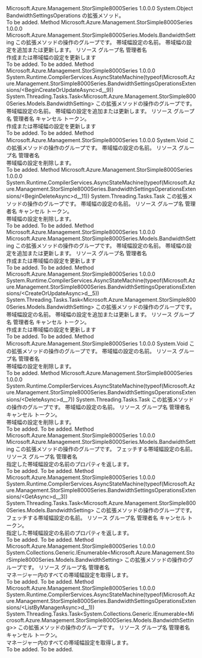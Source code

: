 <Type Name="BandwidthSettingsOperationsExtensions" FullName="Microsoft.Azure.Management.StorSimple8000Series.BandwidthSettingsOperationsExtensions">
  <TypeSignature Language="C#" Value="public static class BandwidthSettingsOperationsExtensions" />
  <TypeSignature Language="ILAsm" Value=".class public auto ansi abstract sealed beforefieldinit BandwidthSettingsOperationsExtensions extends System.Object" />
  <TypeSignature Language="DocId" Value="T:Microsoft.Azure.Management.StorSimple8000Series.BandwidthSettingsOperationsExtensions" />
  <TypeSignature Language="VB.NET" Value="Public Module BandwidthSettingsOperationsExtensions" />
  <TypeSignature Language="F#" Value="type BandwidthSettingsOperationsExtensions = class" />
  <AssemblyInfo>
    <AssemblyName>Microsoft.Azure.Management.StorSimple8000Series</AssemblyName>
    <AssemblyVersion>1.0.0.0</AssemblyVersion>
  </AssemblyInfo>
  <Base>
    <BaseTypeName>System.Object</BaseTypeName>
  </Base>
  <Interfaces />
  <Docs>
    <summary>
            BandwidthSettingsOperations の拡張メソッド。
            </summary>
    <remarks>To be added.</remarks>
  </Docs>
  <Members>
    <Member MemberName="BeginCreateOrUpdate">
      <MemberSignature Language="C#" Value="public static Microsoft.Azure.Management.StorSimple8000Series.Models.BandwidthSetting BeginCreateOrUpdate (this Microsoft.Azure.Management.StorSimple8000Series.IBandwidthSettingsOperations operations, string bandwidthSettingName, Microsoft.Azure.Management.StorSimple8000Series.Models.BandwidthSetting parameters, string resourceGroupName, string managerName);" />
      <MemberSignature Language="ILAsm" Value=".method public static hidebysig class Microsoft.Azure.Management.StorSimple8000Series.Models.BandwidthSetting BeginCreateOrUpdate(class Microsoft.Azure.Management.StorSimple8000Series.IBandwidthSettingsOperations operations, string bandwidthSettingName, class Microsoft.Azure.Management.StorSimple8000Series.Models.BandwidthSetting parameters, string resourceGroupName, string managerName) cil managed" />
      <MemberSignature Language="DocId" Value="M:Microsoft.Azure.Management.StorSimple8000Series.BandwidthSettingsOperationsExtensions.BeginCreateOrUpdate(Microsoft.Azure.Management.StorSimple8000Series.IBandwidthSettingsOperations,System.String,Microsoft.Azure.Management.StorSimple8000Series.Models.BandwidthSetting,System.String,System.String)" />
      <MemberSignature Language="VB.NET" Value="&lt;Extension()&gt;&#xA;Public Function BeginCreateOrUpdate (operations As IBandwidthSettingsOperations, bandwidthSettingName As String, parameters As BandwidthSetting, resourceGroupName As String, managerName As String) As BandwidthSetting" />
      <MemberSignature Language="F#" Value="static member BeginCreateOrUpdate : Microsoft.Azure.Management.StorSimple8000Series.IBandwidthSettingsOperations * string * Microsoft.Azure.Management.StorSimple8000Series.Models.BandwidthSetting * string * string -&gt; Microsoft.Azure.Management.StorSimple8000Series.Models.BandwidthSetting" Usage="Microsoft.Azure.Management.StorSimple8000Series.BandwidthSettingsOperationsExtensions.BeginCreateOrUpdate (operations, bandwidthSettingName, parameters, resourceGroupName, managerName)" />
      <MemberType>Method</MemberType>
      <AssemblyInfo>
        <AssemblyName>Microsoft.Azure.Management.StorSimple8000Series</AssemblyName>
        <AssemblyVersion>1.0.0.0</AssemblyVersion>
      </AssemblyInfo>
      <ReturnValue>
        <ReturnType>Microsoft.Azure.Management.StorSimple8000Series.Models.BandwidthSetting</ReturnType>
      </ReturnValue>
      <Parameters>
        <Parameter Name="operations" Type="Microsoft.Azure.Management.StorSimple8000Series.IBandwidthSettingsOperations" RefType="this" />
        <Parameter Name="bandwidthSettingName" Type="System.String" />
        <Parameter Name="parameters" Type="Microsoft.Azure.Management.StorSimple8000Series.Models.BandwidthSetting" />
        <Parameter Name="resourceGroupName" Type="System.String" />
        <Parameter Name="managerName" Type="System.String" />
      </Parameters>
      <Docs>
        <param name="operations">
            この拡張メソッドの操作のグループです。
            </param>
        <param name="bandwidthSettingName">
            帯域幅設定の名前。
            </param>
        <param name="parameters">
            帯域幅の設定を追加または更新します。
            </param>
        <param name="resourceGroupName">
            リソース グループ名
            </param>
        <param name="managerName">
            管理者名
            </param>
        <summary>
            作成または帯域幅の設定を更新します
            </summary>
        <returns>To be added.</returns>
        <remarks>To be added.</remarks>
      </Docs>
    </Member>
    <Member MemberName="BeginCreateOrUpdateAsync">
      <MemberSignature Language="C#" Value="public static System.Threading.Tasks.Task&lt;Microsoft.Azure.Management.StorSimple8000Series.Models.BandwidthSetting&gt; BeginCreateOrUpdateAsync (this Microsoft.Azure.Management.StorSimple8000Series.IBandwidthSettingsOperations operations, string bandwidthSettingName, Microsoft.Azure.Management.StorSimple8000Series.Models.BandwidthSetting parameters, string resourceGroupName, string managerName, System.Threading.CancellationToken cancellationToken = null);" />
      <MemberSignature Language="ILAsm" Value=".method public static hidebysig class System.Threading.Tasks.Task`1&lt;class Microsoft.Azure.Management.StorSimple8000Series.Models.BandwidthSetting&gt; BeginCreateOrUpdateAsync(class Microsoft.Azure.Management.StorSimple8000Series.IBandwidthSettingsOperations operations, string bandwidthSettingName, class Microsoft.Azure.Management.StorSimple8000Series.Models.BandwidthSetting parameters, string resourceGroupName, string managerName, valuetype System.Threading.CancellationToken cancellationToken) cil managed" />
      <MemberSignature Language="DocId" Value="M:Microsoft.Azure.Management.StorSimple8000Series.BandwidthSettingsOperationsExtensions.BeginCreateOrUpdateAsync(Microsoft.Azure.Management.StorSimple8000Series.IBandwidthSettingsOperations,System.String,Microsoft.Azure.Management.StorSimple8000Series.Models.BandwidthSetting,System.String,System.String,System.Threading.CancellationToken)" />
      <MemberSignature Language="F#" Value="static member BeginCreateOrUpdateAsync : Microsoft.Azure.Management.StorSimple8000Series.IBandwidthSettingsOperations * string * Microsoft.Azure.Management.StorSimple8000Series.Models.BandwidthSetting * string * string * System.Threading.CancellationToken -&gt; System.Threading.Tasks.Task&lt;Microsoft.Azure.Management.StorSimple8000Series.Models.BandwidthSetting&gt;" Usage="Microsoft.Azure.Management.StorSimple8000Series.BandwidthSettingsOperationsExtensions.BeginCreateOrUpdateAsync (operations, bandwidthSettingName, parameters, resourceGroupName, managerName, cancellationToken)" />
      <MemberType>Method</MemberType>
      <AssemblyInfo>
        <AssemblyName>Microsoft.Azure.Management.StorSimple8000Series</AssemblyName>
        <AssemblyVersion>1.0.0.0</AssemblyVersion>
      </AssemblyInfo>
      <Attributes>
        <Attribute>
          <AttributeName>System.Runtime.CompilerServices.AsyncStateMachine(typeof(Microsoft.Azure.Management.StorSimple8000Series.BandwidthSettingsOperationsExtensions/&lt;BeginCreateOrUpdateAsync&gt;d__9))</AttributeName>
        </Attribute>
      </Attributes>
      <ReturnValue>
        <ReturnType>System.Threading.Tasks.Task&lt;Microsoft.Azure.Management.StorSimple8000Series.Models.BandwidthSetting&gt;</ReturnType>
      </ReturnValue>
      <Parameters>
        <Parameter Name="operations" Type="Microsoft.Azure.Management.StorSimple8000Series.IBandwidthSettingsOperations" RefType="this" />
        <Parameter Name="bandwidthSettingName" Type="System.String" />
        <Parameter Name="parameters" Type="Microsoft.Azure.Management.StorSimple8000Series.Models.BandwidthSetting" />
        <Parameter Name="resourceGroupName" Type="System.String" />
        <Parameter Name="managerName" Type="System.String" />
        <Parameter Name="cancellationToken" Type="System.Threading.CancellationToken" />
      </Parameters>
      <Docs>
        <param name="operations">
            この拡張メソッドの操作のグループです。
            </param>
        <param name="bandwidthSettingName">
            帯域幅設定の名前。
            </param>
        <param name="parameters">
            帯域幅の設定を追加または更新します。
            </param>
        <param name="resourceGroupName">
            リソース グループ名
            </param>
        <param name="managerName">
            管理者名
            </param>
        <param name="cancellationToken">
            キャンセル トークン。
            </param>
        <summary>
            作成または帯域幅の設定を更新します
            </summary>
        <returns>To be added.</returns>
        <remarks>To be added.</remarks>
      </Docs>
    </Member>
    <Member MemberName="BeginDelete">
      <MemberSignature Language="C#" Value="public static void BeginDelete (this Microsoft.Azure.Management.StorSimple8000Series.IBandwidthSettingsOperations operations, string bandwidthSettingName, string resourceGroupName, string managerName);" />
      <MemberSignature Language="ILAsm" Value=".method public static hidebysig void BeginDelete(class Microsoft.Azure.Management.StorSimple8000Series.IBandwidthSettingsOperations operations, string bandwidthSettingName, string resourceGroupName, string managerName) cil managed" />
      <MemberSignature Language="DocId" Value="M:Microsoft.Azure.Management.StorSimple8000Series.BandwidthSettingsOperationsExtensions.BeginDelete(Microsoft.Azure.Management.StorSimple8000Series.IBandwidthSettingsOperations,System.String,System.String,System.String)" />
      <MemberSignature Language="VB.NET" Value="&lt;Extension()&gt;&#xA;Public Sub BeginDelete (operations As IBandwidthSettingsOperations, bandwidthSettingName As String, resourceGroupName As String, managerName As String)" />
      <MemberSignature Language="F#" Value="static member BeginDelete : Microsoft.Azure.Management.StorSimple8000Series.IBandwidthSettingsOperations * string * string * string -&gt; unit" Usage="Microsoft.Azure.Management.StorSimple8000Series.BandwidthSettingsOperationsExtensions.BeginDelete (operations, bandwidthSettingName, resourceGroupName, managerName)" />
      <MemberType>Method</MemberType>
      <AssemblyInfo>
        <AssemblyName>Microsoft.Azure.Management.StorSimple8000Series</AssemblyName>
        <AssemblyVersion>1.0.0.0</AssemblyVersion>
      </AssemblyInfo>
      <ReturnValue>
        <ReturnType>System.Void</ReturnType>
      </ReturnValue>
      <Parameters>
        <Parameter Name="operations" Type="Microsoft.Azure.Management.StorSimple8000Series.IBandwidthSettingsOperations" RefType="this" />
        <Parameter Name="bandwidthSettingName" Type="System.String" />
        <Parameter Name="resourceGroupName" Type="System.String" />
        <Parameter Name="managerName" Type="System.String" />
      </Parameters>
      <Docs>
        <param name="operations">
            この拡張メソッドの操作のグループです。
            </param>
        <param name="bandwidthSettingName">
            帯域幅の設定の名前。
            </param>
        <param name="resourceGroupName">
            リソース グループ名
            </param>
        <param name="managerName">
            管理者名
            </param>
        <summary>
            帯域幅の設定を削除します。
            </summary>
        <remarks>To be added.</remarks>
      </Docs>
    </Member>
    <Member MemberName="BeginDeleteAsync">
      <MemberSignature Language="C#" Value="public static System.Threading.Tasks.Task BeginDeleteAsync (this Microsoft.Azure.Management.StorSimple8000Series.IBandwidthSettingsOperations operations, string bandwidthSettingName, string resourceGroupName, string managerName, System.Threading.CancellationToken cancellationToken = null);" />
      <MemberSignature Language="ILAsm" Value=".method public static hidebysig class System.Threading.Tasks.Task BeginDeleteAsync(class Microsoft.Azure.Management.StorSimple8000Series.IBandwidthSettingsOperations operations, string bandwidthSettingName, string resourceGroupName, string managerName, valuetype System.Threading.CancellationToken cancellationToken) cil managed" />
      <MemberSignature Language="DocId" Value="M:Microsoft.Azure.Management.StorSimple8000Series.BandwidthSettingsOperationsExtensions.BeginDeleteAsync(Microsoft.Azure.Management.StorSimple8000Series.IBandwidthSettingsOperations,System.String,System.String,System.String,System.Threading.CancellationToken)" />
      <MemberSignature Language="F#" Value="static member BeginDeleteAsync : Microsoft.Azure.Management.StorSimple8000Series.IBandwidthSettingsOperations * string * string * string * System.Threading.CancellationToken -&gt; System.Threading.Tasks.Task" Usage="Microsoft.Azure.Management.StorSimple8000Series.BandwidthSettingsOperationsExtensions.BeginDeleteAsync (operations, bandwidthSettingName, resourceGroupName, managerName, cancellationToken)" />
      <MemberType>Method</MemberType>
      <AssemblyInfo>
        <AssemblyName>Microsoft.Azure.Management.StorSimple8000Series</AssemblyName>
        <AssemblyVersion>1.0.0.0</AssemblyVersion>
      </AssemblyInfo>
      <Attributes>
        <Attribute>
          <AttributeName>System.Runtime.CompilerServices.AsyncStateMachine(typeof(Microsoft.Azure.Management.StorSimple8000Series.BandwidthSettingsOperationsExtensions/&lt;BeginDeleteAsync&gt;d__11))</AttributeName>
        </Attribute>
      </Attributes>
      <ReturnValue>
        <ReturnType>System.Threading.Tasks.Task</ReturnType>
      </ReturnValue>
      <Parameters>
        <Parameter Name="operations" Type="Microsoft.Azure.Management.StorSimple8000Series.IBandwidthSettingsOperations" RefType="this" />
        <Parameter Name="bandwidthSettingName" Type="System.String" />
        <Parameter Name="resourceGroupName" Type="System.String" />
        <Parameter Name="managerName" Type="System.String" />
        <Parameter Name="cancellationToken" Type="System.Threading.CancellationToken" />
      </Parameters>
      <Docs>
        <param name="operations">
            この拡張メソッドの操作のグループです。
            </param>
        <param name="bandwidthSettingName">
            帯域幅の設定の名前。
            </param>
        <param name="resourceGroupName">
            リソース グループ名
            </param>
        <param name="managerName">
            管理者名
            </param>
        <param name="cancellationToken">
            キャンセル トークン。
            </param>
        <summary>
            帯域幅の設定を削除します。
            </summary>
        <returns>To be added.</returns>
        <remarks>To be added.</remarks>
      </Docs>
    </Member>
    <Member MemberName="CreateOrUpdate">
      <MemberSignature Language="C#" Value="public static Microsoft.Azure.Management.StorSimple8000Series.Models.BandwidthSetting CreateOrUpdate (this Microsoft.Azure.Management.StorSimple8000Series.IBandwidthSettingsOperations operations, string bandwidthSettingName, Microsoft.Azure.Management.StorSimple8000Series.Models.BandwidthSetting parameters, string resourceGroupName, string managerName);" />
      <MemberSignature Language="ILAsm" Value=".method public static hidebysig class Microsoft.Azure.Management.StorSimple8000Series.Models.BandwidthSetting CreateOrUpdate(class Microsoft.Azure.Management.StorSimple8000Series.IBandwidthSettingsOperations operations, string bandwidthSettingName, class Microsoft.Azure.Management.StorSimple8000Series.Models.BandwidthSetting parameters, string resourceGroupName, string managerName) cil managed" />
      <MemberSignature Language="DocId" Value="M:Microsoft.Azure.Management.StorSimple8000Series.BandwidthSettingsOperationsExtensions.CreateOrUpdate(Microsoft.Azure.Management.StorSimple8000Series.IBandwidthSettingsOperations,System.String,Microsoft.Azure.Management.StorSimple8000Series.Models.BandwidthSetting,System.String,System.String)" />
      <MemberSignature Language="VB.NET" Value="&lt;Extension()&gt;&#xA;Public Function CreateOrUpdate (operations As IBandwidthSettingsOperations, bandwidthSettingName As String, parameters As BandwidthSetting, resourceGroupName As String, managerName As String) As BandwidthSetting" />
      <MemberSignature Language="F#" Value="static member CreateOrUpdate : Microsoft.Azure.Management.StorSimple8000Series.IBandwidthSettingsOperations * string * Microsoft.Azure.Management.StorSimple8000Series.Models.BandwidthSetting * string * string -&gt; Microsoft.Azure.Management.StorSimple8000Series.Models.BandwidthSetting" Usage="Microsoft.Azure.Management.StorSimple8000Series.BandwidthSettingsOperationsExtensions.CreateOrUpdate (operations, bandwidthSettingName, parameters, resourceGroupName, managerName)" />
      <MemberType>Method</MemberType>
      <AssemblyInfo>
        <AssemblyName>Microsoft.Azure.Management.StorSimple8000Series</AssemblyName>
        <AssemblyVersion>1.0.0.0</AssemblyVersion>
      </AssemblyInfo>
      <ReturnValue>
        <ReturnType>Microsoft.Azure.Management.StorSimple8000Series.Models.BandwidthSetting</ReturnType>
      </ReturnValue>
      <Parameters>
        <Parameter Name="operations" Type="Microsoft.Azure.Management.StorSimple8000Series.IBandwidthSettingsOperations" RefType="this" />
        <Parameter Name="bandwidthSettingName" Type="System.String" />
        <Parameter Name="parameters" Type="Microsoft.Azure.Management.StorSimple8000Series.Models.BandwidthSetting" />
        <Parameter Name="resourceGroupName" Type="System.String" />
        <Parameter Name="managerName" Type="System.String" />
      </Parameters>
      <Docs>
        <param name="operations">
            この拡張メソッドの操作のグループです。
            </param>
        <param name="bandwidthSettingName">
            帯域幅設定の名前。
            </param>
        <param name="parameters">
            帯域幅の設定を追加または更新します。
            </param>
        <param name="resourceGroupName">
            リソース グループ名
            </param>
        <param name="managerName">
            管理者名
            </param>
        <summary>
            作成または帯域幅の設定を更新します
            </summary>
        <returns>To be added.</returns>
        <remarks>To be added.</remarks>
      </Docs>
    </Member>
    <Member MemberName="CreateOrUpdateAsync">
      <MemberSignature Language="C#" Value="public static System.Threading.Tasks.Task&lt;Microsoft.Azure.Management.StorSimple8000Series.Models.BandwidthSetting&gt; CreateOrUpdateAsync (this Microsoft.Azure.Management.StorSimple8000Series.IBandwidthSettingsOperations operations, string bandwidthSettingName, Microsoft.Azure.Management.StorSimple8000Series.Models.BandwidthSetting parameters, string resourceGroupName, string managerName, System.Threading.CancellationToken cancellationToken = null);" />
      <MemberSignature Language="ILAsm" Value=".method public static hidebysig class System.Threading.Tasks.Task`1&lt;class Microsoft.Azure.Management.StorSimple8000Series.Models.BandwidthSetting&gt; CreateOrUpdateAsync(class Microsoft.Azure.Management.StorSimple8000Series.IBandwidthSettingsOperations operations, string bandwidthSettingName, class Microsoft.Azure.Management.StorSimple8000Series.Models.BandwidthSetting parameters, string resourceGroupName, string managerName, valuetype System.Threading.CancellationToken cancellationToken) cil managed" />
      <MemberSignature Language="DocId" Value="M:Microsoft.Azure.Management.StorSimple8000Series.BandwidthSettingsOperationsExtensions.CreateOrUpdateAsync(Microsoft.Azure.Management.StorSimple8000Series.IBandwidthSettingsOperations,System.String,Microsoft.Azure.Management.StorSimple8000Series.Models.BandwidthSetting,System.String,System.String,System.Threading.CancellationToken)" />
      <MemberSignature Language="F#" Value="static member CreateOrUpdateAsync : Microsoft.Azure.Management.StorSimple8000Series.IBandwidthSettingsOperations * string * Microsoft.Azure.Management.StorSimple8000Series.Models.BandwidthSetting * string * string * System.Threading.CancellationToken -&gt; System.Threading.Tasks.Task&lt;Microsoft.Azure.Management.StorSimple8000Series.Models.BandwidthSetting&gt;" Usage="Microsoft.Azure.Management.StorSimple8000Series.BandwidthSettingsOperationsExtensions.CreateOrUpdateAsync (operations, bandwidthSettingName, parameters, resourceGroupName, managerName, cancellationToken)" />
      <MemberType>Method</MemberType>
      <AssemblyInfo>
        <AssemblyName>Microsoft.Azure.Management.StorSimple8000Series</AssemblyName>
        <AssemblyVersion>1.0.0.0</AssemblyVersion>
      </AssemblyInfo>
      <Attributes>
        <Attribute>
          <AttributeName>System.Runtime.CompilerServices.AsyncStateMachine(typeof(Microsoft.Azure.Management.StorSimple8000Series.BandwidthSettingsOperationsExtensions/&lt;CreateOrUpdateAsync&gt;d__5))</AttributeName>
        </Attribute>
      </Attributes>
      <ReturnValue>
        <ReturnType>System.Threading.Tasks.Task&lt;Microsoft.Azure.Management.StorSimple8000Series.Models.BandwidthSetting&gt;</ReturnType>
      </ReturnValue>
      <Parameters>
        <Parameter Name="operations" Type="Microsoft.Azure.Management.StorSimple8000Series.IBandwidthSettingsOperations" RefType="this" />
        <Parameter Name="bandwidthSettingName" Type="System.String" />
        <Parameter Name="parameters" Type="Microsoft.Azure.Management.StorSimple8000Series.Models.BandwidthSetting" />
        <Parameter Name="resourceGroupName" Type="System.String" />
        <Parameter Name="managerName" Type="System.String" />
        <Parameter Name="cancellationToken" Type="System.Threading.CancellationToken" />
      </Parameters>
      <Docs>
        <param name="operations">
            この拡張メソッドの操作のグループです。
            </param>
        <param name="bandwidthSettingName">
            帯域幅設定の名前。
            </param>
        <param name="parameters">
            帯域幅の設定を追加または更新します。
            </param>
        <param name="resourceGroupName">
            リソース グループ名
            </param>
        <param name="managerName">
            管理者名
            </param>
        <param name="cancellationToken">
            キャンセル トークン。
            </param>
        <summary>
            作成または帯域幅の設定を更新します
            </summary>
        <returns>To be added.</returns>
        <remarks>To be added.</remarks>
      </Docs>
    </Member>
    <Member MemberName="Delete">
      <MemberSignature Language="C#" Value="public static void Delete (this Microsoft.Azure.Management.StorSimple8000Series.IBandwidthSettingsOperations operations, string bandwidthSettingName, string resourceGroupName, string managerName);" />
      <MemberSignature Language="ILAsm" Value=".method public static hidebysig void Delete(class Microsoft.Azure.Management.StorSimple8000Series.IBandwidthSettingsOperations operations, string bandwidthSettingName, string resourceGroupName, string managerName) cil managed" />
      <MemberSignature Language="DocId" Value="M:Microsoft.Azure.Management.StorSimple8000Series.BandwidthSettingsOperationsExtensions.Delete(Microsoft.Azure.Management.StorSimple8000Series.IBandwidthSettingsOperations,System.String,System.String,System.String)" />
      <MemberSignature Language="VB.NET" Value="&lt;Extension()&gt;&#xA;Public Sub Delete (operations As IBandwidthSettingsOperations, bandwidthSettingName As String, resourceGroupName As String, managerName As String)" />
      <MemberSignature Language="F#" Value="static member Delete : Microsoft.Azure.Management.StorSimple8000Series.IBandwidthSettingsOperations * string * string * string -&gt; unit" Usage="Microsoft.Azure.Management.StorSimple8000Series.BandwidthSettingsOperationsExtensions.Delete (operations, bandwidthSettingName, resourceGroupName, managerName)" />
      <MemberType>Method</MemberType>
      <AssemblyInfo>
        <AssemblyName>Microsoft.Azure.Management.StorSimple8000Series</AssemblyName>
        <AssemblyVersion>1.0.0.0</AssemblyVersion>
      </AssemblyInfo>
      <ReturnValue>
        <ReturnType>System.Void</ReturnType>
      </ReturnValue>
      <Parameters>
        <Parameter Name="operations" Type="Microsoft.Azure.Management.StorSimple8000Series.IBandwidthSettingsOperations" RefType="this" />
        <Parameter Name="bandwidthSettingName" Type="System.String" />
        <Parameter Name="resourceGroupName" Type="System.String" />
        <Parameter Name="managerName" Type="System.String" />
      </Parameters>
      <Docs>
        <param name="operations">
            この拡張メソッドの操作のグループです。
            </param>
        <param name="bandwidthSettingName">
            帯域幅の設定の名前。
            </param>
        <param name="resourceGroupName">
            リソース グループ名
            </param>
        <param name="managerName">
            管理者名
            </param>
        <summary>
            帯域幅の設定を削除します。
            </summary>
        <remarks>To be added.</remarks>
      </Docs>
    </Member>
    <Member MemberName="DeleteAsync">
      <MemberSignature Language="C#" Value="public static System.Threading.Tasks.Task DeleteAsync (this Microsoft.Azure.Management.StorSimple8000Series.IBandwidthSettingsOperations operations, string bandwidthSettingName, string resourceGroupName, string managerName, System.Threading.CancellationToken cancellationToken = null);" />
      <MemberSignature Language="ILAsm" Value=".method public static hidebysig class System.Threading.Tasks.Task DeleteAsync(class Microsoft.Azure.Management.StorSimple8000Series.IBandwidthSettingsOperations operations, string bandwidthSettingName, string resourceGroupName, string managerName, valuetype System.Threading.CancellationToken cancellationToken) cil managed" />
      <MemberSignature Language="DocId" Value="M:Microsoft.Azure.Management.StorSimple8000Series.BandwidthSettingsOperationsExtensions.DeleteAsync(Microsoft.Azure.Management.StorSimple8000Series.IBandwidthSettingsOperations,System.String,System.String,System.String,System.Threading.CancellationToken)" />
      <MemberSignature Language="F#" Value="static member DeleteAsync : Microsoft.Azure.Management.StorSimple8000Series.IBandwidthSettingsOperations * string * string * string * System.Threading.CancellationToken -&gt; System.Threading.Tasks.Task" Usage="Microsoft.Azure.Management.StorSimple8000Series.BandwidthSettingsOperationsExtensions.DeleteAsync (operations, bandwidthSettingName, resourceGroupName, managerName, cancellationToken)" />
      <MemberType>Method</MemberType>
      <AssemblyInfo>
        <AssemblyName>Microsoft.Azure.Management.StorSimple8000Series</AssemblyName>
        <AssemblyVersion>1.0.0.0</AssemblyVersion>
      </AssemblyInfo>
      <Attributes>
        <Attribute>
          <AttributeName>System.Runtime.CompilerServices.AsyncStateMachine(typeof(Microsoft.Azure.Management.StorSimple8000Series.BandwidthSettingsOperationsExtensions/&lt;DeleteAsync&gt;d__7))</AttributeName>
        </Attribute>
      </Attributes>
      <ReturnValue>
        <ReturnType>System.Threading.Tasks.Task</ReturnType>
      </ReturnValue>
      <Parameters>
        <Parameter Name="operations" Type="Microsoft.Azure.Management.StorSimple8000Series.IBandwidthSettingsOperations" RefType="this" />
        <Parameter Name="bandwidthSettingName" Type="System.String" />
        <Parameter Name="resourceGroupName" Type="System.String" />
        <Parameter Name="managerName" Type="System.String" />
        <Parameter Name="cancellationToken" Type="System.Threading.CancellationToken" />
      </Parameters>
      <Docs>
        <param name="operations">
            この拡張メソッドの操作のグループです。
            </param>
        <param name="bandwidthSettingName">
            帯域幅の設定の名前。
            </param>
        <param name="resourceGroupName">
            リソース グループ名
            </param>
        <param name="managerName">
            管理者名
            </param>
        <param name="cancellationToken">
            キャンセル トークン。
            </param>
        <summary>
            帯域幅の設定を削除します。
            </summary>
        <returns>To be added.</returns>
        <remarks>To be added.</remarks>
      </Docs>
    </Member>
    <Member MemberName="Get">
      <MemberSignature Language="C#" Value="public static Microsoft.Azure.Management.StorSimple8000Series.Models.BandwidthSetting Get (this Microsoft.Azure.Management.StorSimple8000Series.IBandwidthSettingsOperations operations, string bandwidthSettingName, string resourceGroupName, string managerName);" />
      <MemberSignature Language="ILAsm" Value=".method public static hidebysig class Microsoft.Azure.Management.StorSimple8000Series.Models.BandwidthSetting Get(class Microsoft.Azure.Management.StorSimple8000Series.IBandwidthSettingsOperations operations, string bandwidthSettingName, string resourceGroupName, string managerName) cil managed" />
      <MemberSignature Language="DocId" Value="M:Microsoft.Azure.Management.StorSimple8000Series.BandwidthSettingsOperationsExtensions.Get(Microsoft.Azure.Management.StorSimple8000Series.IBandwidthSettingsOperations,System.String,System.String,System.String)" />
      <MemberSignature Language="VB.NET" Value="&lt;Extension()&gt;&#xA;Public Function Get (operations As IBandwidthSettingsOperations, bandwidthSettingName As String, resourceGroupName As String, managerName As String) As BandwidthSetting" />
      <MemberSignature Language="F#" Value="static member Get : Microsoft.Azure.Management.StorSimple8000Series.IBandwidthSettingsOperations * string * string * string -&gt; Microsoft.Azure.Management.StorSimple8000Series.Models.BandwidthSetting" Usage="Microsoft.Azure.Management.StorSimple8000Series.BandwidthSettingsOperationsExtensions.Get (operations, bandwidthSettingName, resourceGroupName, managerName)" />
      <MemberType>Method</MemberType>
      <AssemblyInfo>
        <AssemblyName>Microsoft.Azure.Management.StorSimple8000Series</AssemblyName>
        <AssemblyVersion>1.0.0.0</AssemblyVersion>
      </AssemblyInfo>
      <ReturnValue>
        <ReturnType>Microsoft.Azure.Management.StorSimple8000Series.Models.BandwidthSetting</ReturnType>
      </ReturnValue>
      <Parameters>
        <Parameter Name="operations" Type="Microsoft.Azure.Management.StorSimple8000Series.IBandwidthSettingsOperations" RefType="this" />
        <Parameter Name="bandwidthSettingName" Type="System.String" />
        <Parameter Name="resourceGroupName" Type="System.String" />
        <Parameter Name="managerName" Type="System.String" />
      </Parameters>
      <Docs>
        <param name="operations">
            この拡張メソッドの操作のグループです。
            </param>
        <param name="bandwidthSettingName">
            フェッチする帯域幅設定の名前。
            </param>
        <param name="resourceGroupName">
            リソース グループ名
            </param>
        <param name="managerName">
            管理者名
            </param>
        <summary>
            指定した帯域幅設定の名前のプロパティを返します。
            </summary>
        <returns>To be added.</returns>
        <remarks>To be added.</remarks>
      </Docs>
    </Member>
    <Member MemberName="GetAsync">
      <MemberSignature Language="C#" Value="public static System.Threading.Tasks.Task&lt;Microsoft.Azure.Management.StorSimple8000Series.Models.BandwidthSetting&gt; GetAsync (this Microsoft.Azure.Management.StorSimple8000Series.IBandwidthSettingsOperations operations, string bandwidthSettingName, string resourceGroupName, string managerName, System.Threading.CancellationToken cancellationToken = null);" />
      <MemberSignature Language="ILAsm" Value=".method public static hidebysig class System.Threading.Tasks.Task`1&lt;class Microsoft.Azure.Management.StorSimple8000Series.Models.BandwidthSetting&gt; GetAsync(class Microsoft.Azure.Management.StorSimple8000Series.IBandwidthSettingsOperations operations, string bandwidthSettingName, string resourceGroupName, string managerName, valuetype System.Threading.CancellationToken cancellationToken) cil managed" />
      <MemberSignature Language="DocId" Value="M:Microsoft.Azure.Management.StorSimple8000Series.BandwidthSettingsOperationsExtensions.GetAsync(Microsoft.Azure.Management.StorSimple8000Series.IBandwidthSettingsOperations,System.String,System.String,System.String,System.Threading.CancellationToken)" />
      <MemberSignature Language="F#" Value="static member GetAsync : Microsoft.Azure.Management.StorSimple8000Series.IBandwidthSettingsOperations * string * string * string * System.Threading.CancellationToken -&gt; System.Threading.Tasks.Task&lt;Microsoft.Azure.Management.StorSimple8000Series.Models.BandwidthSetting&gt;" Usage="Microsoft.Azure.Management.StorSimple8000Series.BandwidthSettingsOperationsExtensions.GetAsync (operations, bandwidthSettingName, resourceGroupName, managerName, cancellationToken)" />
      <MemberType>Method</MemberType>
      <AssemblyInfo>
        <AssemblyName>Microsoft.Azure.Management.StorSimple8000Series</AssemblyName>
        <AssemblyVersion>1.0.0.0</AssemblyVersion>
      </AssemblyInfo>
      <Attributes>
        <Attribute>
          <AttributeName>System.Runtime.CompilerServices.AsyncStateMachine(typeof(Microsoft.Azure.Management.StorSimple8000Series.BandwidthSettingsOperationsExtensions/&lt;GetAsync&gt;d__3))</AttributeName>
        </Attribute>
      </Attributes>
      <ReturnValue>
        <ReturnType>System.Threading.Tasks.Task&lt;Microsoft.Azure.Management.StorSimple8000Series.Models.BandwidthSetting&gt;</ReturnType>
      </ReturnValue>
      <Parameters>
        <Parameter Name="operations" Type="Microsoft.Azure.Management.StorSimple8000Series.IBandwidthSettingsOperations" RefType="this" />
        <Parameter Name="bandwidthSettingName" Type="System.String" />
        <Parameter Name="resourceGroupName" Type="System.String" />
        <Parameter Name="managerName" Type="System.String" />
        <Parameter Name="cancellationToken" Type="System.Threading.CancellationToken" />
      </Parameters>
      <Docs>
        <param name="operations">
            この拡張メソッドの操作のグループです。
            </param>
        <param name="bandwidthSettingName">
            フェッチする帯域幅設定の名前。
            </param>
        <param name="resourceGroupName">
            リソース グループ名
            </param>
        <param name="managerName">
            管理者名
            </param>
        <param name="cancellationToken">
            キャンセル トークン。
            </param>
        <summary>
            指定した帯域幅設定の名前のプロパティを返します。
            </summary>
        <returns>To be added.</returns>
        <remarks>To be added.</remarks>
      </Docs>
    </Member>
    <Member MemberName="ListByManager">
      <MemberSignature Language="C#" Value="public static System.Collections.Generic.IEnumerable&lt;Microsoft.Azure.Management.StorSimple8000Series.Models.BandwidthSetting&gt; ListByManager (this Microsoft.Azure.Management.StorSimple8000Series.IBandwidthSettingsOperations operations, string resourceGroupName, string managerName);" />
      <MemberSignature Language="ILAsm" Value=".method public static hidebysig class System.Collections.Generic.IEnumerable`1&lt;class Microsoft.Azure.Management.StorSimple8000Series.Models.BandwidthSetting&gt; ListByManager(class Microsoft.Azure.Management.StorSimple8000Series.IBandwidthSettingsOperations operations, string resourceGroupName, string managerName) cil managed" />
      <MemberSignature Language="DocId" Value="M:Microsoft.Azure.Management.StorSimple8000Series.BandwidthSettingsOperationsExtensions.ListByManager(Microsoft.Azure.Management.StorSimple8000Series.IBandwidthSettingsOperations,System.String,System.String)" />
      <MemberSignature Language="VB.NET" Value="&lt;Extension()&gt;&#xA;Public Function ListByManager (operations As IBandwidthSettingsOperations, resourceGroupName As String, managerName As String) As IEnumerable(Of BandwidthSetting)" />
      <MemberSignature Language="F#" Value="static member ListByManager : Microsoft.Azure.Management.StorSimple8000Series.IBandwidthSettingsOperations * string * string -&gt; seq&lt;Microsoft.Azure.Management.StorSimple8000Series.Models.BandwidthSetting&gt;" Usage="Microsoft.Azure.Management.StorSimple8000Series.BandwidthSettingsOperationsExtensions.ListByManager (operations, resourceGroupName, managerName)" />
      <MemberType>Method</MemberType>
      <AssemblyInfo>
        <AssemblyName>Microsoft.Azure.Management.StorSimple8000Series</AssemblyName>
        <AssemblyVersion>1.0.0.0</AssemblyVersion>
      </AssemblyInfo>
      <ReturnValue>
        <ReturnType>System.Collections.Generic.IEnumerable&lt;Microsoft.Azure.Management.StorSimple8000Series.Models.BandwidthSetting&gt;</ReturnType>
      </ReturnValue>
      <Parameters>
        <Parameter Name="operations" Type="Microsoft.Azure.Management.StorSimple8000Series.IBandwidthSettingsOperations" RefType="this" />
        <Parameter Name="resourceGroupName" Type="System.String" />
        <Parameter Name="managerName" Type="System.String" />
      </Parameters>
      <Docs>
        <param name="operations">
            この拡張メソッドの操作のグループです。
            </param>
        <param name="resourceGroupName">
            リソース グループ名
            </param>
        <param name="managerName">
            管理者名
            </param>
        <summary>
            マネージャー内のすべての帯域幅設定を取得します。
            </summary>
        <returns>To be added.</returns>
        <remarks>To be added.</remarks>
      </Docs>
    </Member>
    <Member MemberName="ListByManagerAsync">
      <MemberSignature Language="C#" Value="public static System.Threading.Tasks.Task&lt;System.Collections.Generic.IEnumerable&lt;Microsoft.Azure.Management.StorSimple8000Series.Models.BandwidthSetting&gt;&gt; ListByManagerAsync (this Microsoft.Azure.Management.StorSimple8000Series.IBandwidthSettingsOperations operations, string resourceGroupName, string managerName, System.Threading.CancellationToken cancellationToken = null);" />
      <MemberSignature Language="ILAsm" Value=".method public static hidebysig class System.Threading.Tasks.Task`1&lt;class System.Collections.Generic.IEnumerable`1&lt;class Microsoft.Azure.Management.StorSimple8000Series.Models.BandwidthSetting&gt;&gt; ListByManagerAsync(class Microsoft.Azure.Management.StorSimple8000Series.IBandwidthSettingsOperations operations, string resourceGroupName, string managerName, valuetype System.Threading.CancellationToken cancellationToken) cil managed" />
      <MemberSignature Language="DocId" Value="M:Microsoft.Azure.Management.StorSimple8000Series.BandwidthSettingsOperationsExtensions.ListByManagerAsync(Microsoft.Azure.Management.StorSimple8000Series.IBandwidthSettingsOperations,System.String,System.String,System.Threading.CancellationToken)" />
      <MemberSignature Language="F#" Value="static member ListByManagerAsync : Microsoft.Azure.Management.StorSimple8000Series.IBandwidthSettingsOperations * string * string * System.Threading.CancellationToken -&gt; System.Threading.Tasks.Task&lt;seq&lt;Microsoft.Azure.Management.StorSimple8000Series.Models.BandwidthSetting&gt;&gt;" Usage="Microsoft.Azure.Management.StorSimple8000Series.BandwidthSettingsOperationsExtensions.ListByManagerAsync (operations, resourceGroupName, managerName, cancellationToken)" />
      <MemberType>Method</MemberType>
      <AssemblyInfo>
        <AssemblyName>Microsoft.Azure.Management.StorSimple8000Series</AssemblyName>
        <AssemblyVersion>1.0.0.0</AssemblyVersion>
      </AssemblyInfo>
      <Attributes>
        <Attribute>
          <AttributeName>System.Runtime.CompilerServices.AsyncStateMachine(typeof(Microsoft.Azure.Management.StorSimple8000Series.BandwidthSettingsOperationsExtensions/&lt;ListByManagerAsync&gt;d__1))</AttributeName>
        </Attribute>
      </Attributes>
      <ReturnValue>
        <ReturnType>System.Threading.Tasks.Task&lt;System.Collections.Generic.IEnumerable&lt;Microsoft.Azure.Management.StorSimple8000Series.Models.BandwidthSetting&gt;&gt;</ReturnType>
      </ReturnValue>
      <Parameters>
        <Parameter Name="operations" Type="Microsoft.Azure.Management.StorSimple8000Series.IBandwidthSettingsOperations" RefType="this" />
        <Parameter Name="resourceGroupName" Type="System.String" />
        <Parameter Name="managerName" Type="System.String" />
        <Parameter Name="cancellationToken" Type="System.Threading.CancellationToken" />
      </Parameters>
      <Docs>
        <param name="operations">
            この拡張メソッドの操作のグループです。
            </param>
        <param name="resourceGroupName">
            リソース グループ名
            </param>
        <param name="managerName">
            管理者名
            </param>
        <param name="cancellationToken">
            キャンセル トークン。
            </param>
        <summary>
            マネージャー内のすべての帯域幅設定を取得します。
            </summary>
        <returns>To be added.</returns>
        <remarks>To be added.</remarks>
      </Docs>
    </Member>
  </Members>
</Type>